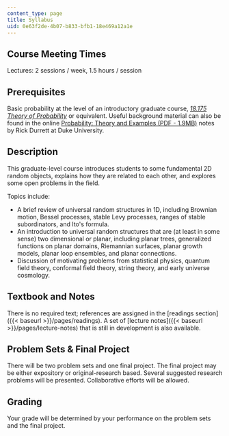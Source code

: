 ```yaml
---
content_type: page
title: Syllabus
uid: 0e63f2de-4b07-b833-bfb1-18e469a12a1e
---
```


Course Meeting Times
--------------------

Lectures: 2 sessions / week, 1.5 hours / session

Prerequisites
-------------

Basic probability at the level of an introductory graduate course, [_18.175 Theory of Probability_](/courses/18-175-theory-of-probability-spring-2014/) or equivalent. Useful background material can also be found in the online [Probability: Theory and Examples (PDF - 1.9MB)](https://services.math.duke.edu/~rtd/PTE/PTE5_011119.pdf) notes by Rick Durrett at Duke University.

Description
-----------

This graduate-level course introduces students to some fundamental 2D random objects, explains how they are related to each other, and explores some open problems in the field.

Topics include:

*   A brief review of universal random structures in 1D, including Brownian motion, Bessel processes, stable Levy processes, ranges of stable subordinators, and Ito's formula.
*   An introduction to universal random structures that are (at least in some sense) two dimensional or planar, including planar trees, generalized functions on planar domains, Riemannian surfaces, planar growth models, planar loop ensembles, and planar connections.
*   Discussion of motivating problems from statistical physics, quantum field theory, conformal field theory, string theory, and early universe cosmology.

Textbook and Notes
------------------

There is no required text; references are assigned in the [readings section]({{< baseurl >}}/pages/readings). A set of [lecture notes]({{< baseurl >}}/pages/lecture-notes) that is still in development is also available.

Problem Sets & Final Project
----------------------------

There will be two problem sets and one final project. The final project may be either expository or original-research based. Several suggested research problems will be presented. Collaborative efforts will be allowed.

Grading
-------

Your grade will be determined by your performance on the problem sets and the final project.